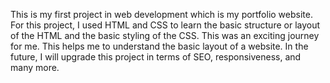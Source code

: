This is my first project in web development which is my portfolio website. For this project, I used HTML and CSS to learn the basic structure or layout of the HTML 
and the basic styling of the CSS. This was an exciting journey for me. This helps me to understand the basic layout
of a website. In the future, I will upgrade this project in terms of SEO, responsiveness, and many more.
